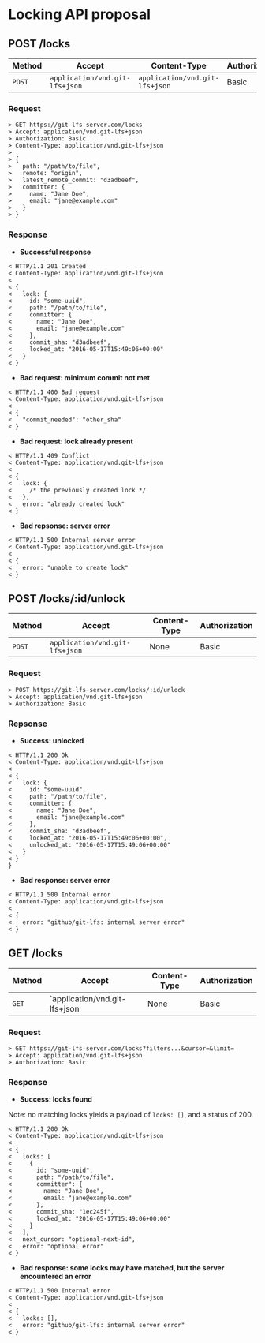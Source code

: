# Locking API proposal

## POST /locks

| Method  | Accept                         | Content-Type                   | Authorization |
|---------|--------------------------------|--------------------------------|---------------|
| `POST`  | `application/vnd.git-lfs+json` | `application/vnd.git-lfs+json` | Basic         |

### Request

```
> GET https://git-lfs-server.com/locks
> Accept: application/vnd.git-lfs+json
> Authorization: Basic
> Content-Type: application/vnd.git-lfs+json
>
> {
>   path: "/path/to/file",
>   remote: "origin",
>   latest_remote_commit: "d3adbeef",
>   committer: {
>     name: "Jane Doe",
>     email: "jane@example.com"
>   }
> }
```

### Response

* **Successful response**
```
< HTTP/1.1 201 Created
< Content-Type: application/vnd.git-lfs+json
<
< {
<   lock: {
<     id: "some-uuid",
<     path: "/path/to/file",
<     committer: {
<       name: "Jane Doe",
<       email: "jane@example.com"
<     },
<     commit_sha: "d3adbeef",
<     locked_at: "2016-05-17T15:49:06+00:00"
<   }
< }
```

* **Bad request: minimum commit not met**
```
< HTTP/1.1 400 Bad request
< Content-Type: application/vnd.git-lfs+json
<
< {
<   "commit_needed": "other_sha"
< }
```

* **Bad request: lock already present**
```
< HTTP/1.1 409 Conflict
< Content-Type: application/vnd.git-lfs+json
<
< {
<   lock: {
<     /* the previously created lock */
<   },
<   error: "already created lock"
< }
```

* **Bad repsonse: server error**
```
< HTTP/1.1 500 Internal server error
< Content-Type: application/vnd.git-lfs+json
<
< {
<   error: "unable to create lock"
< }
```

## POST /locks/:id/unlock

| Method  | Accept                         | Content-Type | Authorization |
|---------|--------------------------------|--------------|---------------|
| `POST`  | `application/vnd.git-lfs+json` | None         | Basic         |

### Request

```
> POST https://git-lfs-server.com/locks/:id/unlock
> Accept: application/vnd.git-lfs+json
> Authorization: Basic
```

### Repsonse

* **Success: unlocked**
```
< HTTP/1.1 200 Ok
< Content-Type: application/vnd.git-lfs+json
<
< {
<   lock: {
<     id: "some-uuid",
<     path: "/path/to/file",
<     committer: {
<       name: "Jane Doe",
<       email: "jane@example.com"
<     },
<     commit_sha: "d3adbeef",
<     locked_at: "2016-05-17T15:49:06+00:00",
<     unlocked_at: "2016-05-17T15:49:06+00:00"
<   }
< }
}
```

* **Bad response: server error**
```
< HTTP/1.1 500 Internal error
< Content-Type: application/vnd.git-lfs+json
<
< {
<   error: "github/git-lfs: internal server error"
< }
```

## GET /locks

| Method | Accept                        | Content-Type | Authorization |
|--------|-------------------------------|--------------|---------------|
| `GET`  | `application/vnd.git-lfs+json | None         | Basic         |

### Request

```
> GET https://git-lfs-server.com/locks?filters...&cursor=&limit=
> Accept: application/vnd.git-lfs+json
> Authorization: Basic
```

### Response

* **Success: locks found**

Note: no matching locks yields a payload of `locks: []`, and a status of 200.

```
< HTTP/1.1 200 Ok
< Content-Type: application/vnd.git-lfs+json
<
< {
<   locks: [
<     {
<       id: "some-uuid",
<       path: "/path/to/file",
<       committer": {
<         name: "Jane Doe",
<         email: "jane@example.com"
<       },
<       commit_sha: "1ec245f",
<       locked_at: "2016-05-17T15:49:06+00:00"
<     }
<   ],
<   next_cursor: "optional-next-id",
<   error: "optional error"
< }
```

* **Bad response: some locks may have matched, but the server encountered an error**
```
< HTTP/1.1 500 Internal error
< Content-Type: application/vnd.git-lfs+json
<
< {
<   locks: [],
<   error: "github/git-lfs: internal server error"
< }
```
